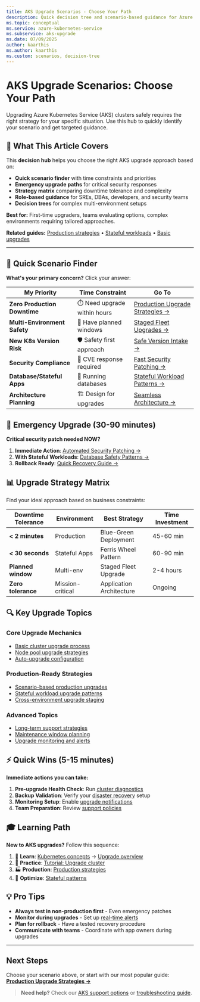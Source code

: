 ```yaml
---
title: AKS Upgrade Scenarios - Choose Your Path
description: Quick decision tree and scenario-based guidance for Azure Kubernetes Service cluster upgrades based on your specific business needs and constraints.
ms.topic: conceptual
ms.service: azure-kubernetes-service
ms.subservice: aks-upgrade
ms.date: 07/09/2025
author: kaarthis
ms.author: kaarthis
ms.custom: scenarios, decision-tree
---
```


# AKS Upgrade Scenarios: Choose Your Path

Upgrading Azure Kubernetes Service (AKS) clusters safely requires the right strategy for your specific situation. Use this hub to quickly identify your scenario and get targeted guidance.

## 📖 What This Article Covers

This **decision hub** helps you choose the right AKS upgrade approach based on:
- **Quick scenario finder** with time constraints and priorities
- **Emergency upgrade paths** for critical security responses
- **Strategy matrix** comparing downtime tolerance and complexity
- **Role-based guidance** for SREs, DBAs, developers, and security teams
- **Decision trees** for complex multi-environment setups

**Best for:** First-time upgraders, teams evaluating options, complex environments requiring tailored approaches.

**Related guides:** [Production strategies](aks-production-upgrade-strategies.md) • [Stateful workloads](stateful-workload-upgrades.md) • [Basic upgrades](upgrade-aks-cluster.md)

---

## 🎯 Quick Scenario Finder

**What's your primary concern?** Click your answer:

| My Priority | Time Constraint | Go To |
|-------------|----------------|-------|
| **Zero Production Downtime** | ⏱️ Need upgrade within hours | [Production Upgrade Strategies →](aks-production-upgrade-strategies.md#scenario-1-minimal-downtime-production-upgrades) |
| **Multi-Environment Safety** | 📅 Have planned windows | [Staged Fleet Upgrades →](aks-production-upgrade-strategies.md#scenario-2-staging-upgrades-across-environments) |
| **New K8s Version Risk** | 🛡️ Safety first approach | [Safe Version Intake →](aks-production-upgrade-strategies.md#scenario-3-safe-kubernetes-version-intake) |
| **Security Compliance** | 🚨 CVE response required | [Fast Security Patching →](aks-production-upgrade-strategies.md#scenario-4-fastest-security-patch-deployment) |
| **Database/Stateful Apps** | 💾 Running databases | [Stateful Workload Patterns →](stateful-workload-upgrades.md) |
| **Architecture Planning** | 🏗️ Design for upgrades | [Seamless Architecture →](aks-production-upgrade-strategies.md#scenario-5-application-architecture-for-seamless-upgrades) |

## 🚀 Emergency Upgrade (30-90 minutes)

**Critical security patch needed NOW?**

1. **Immediate Action**: [Automated Security Patching →](aks-production-upgrade-strategies.md#scenario-4-fastest-security-patch-deployment)
2. **With Stateful Workloads**: [Database Safety Patterns →](stateful-workload-upgrades.md#-emergency-upgrade-checklist)
3. **Rollback Ready**: [Quick Recovery Guide →](aks-production-upgrade-strategies.md#emergency-rollback-procedures)

## 📊 Upgrade Strategy Matrix

Find your ideal approach based on business constraints:

| Downtime Tolerance | Environment | Best Strategy | Time Investment |
|-------------------|-------------|---------------|----------------|
| **< 2 minutes** | Production | Blue-Green Deployment | 45-60 min |
| **< 30 seconds** | Stateful Apps | Ferris Wheel Pattern | 60-90 min |
| **Planned window** | Multi-env | Staged Fleet Upgrade | 2-4 hours |
| **Zero tolerance** | Mission-critical | Application Architecture | Ongoing |

## 🔍 Key Upgrade Topics

### Core Upgrade Mechanics
- [Basic cluster upgrade process](upgrade-aks-cluster.md)
- [Node pool upgrade strategies](upgrade-cluster.md)
- [Auto-upgrade configuration](auto-upgrade-cluster.md)

### Production-Ready Strategies
- [Scenario-based production upgrades](aks-production-upgrade-strategies.md)
- [Stateful workload upgrade patterns](stateful-workload-upgrades.md)
- [Cross-environment upgrade staging](aks-production-upgrade-strategies.md#scenario-2-staging-upgrades-across-environments)

### Advanced Topics
- [Long-term support strategies](long-term-support.md)
- [Maintenance window planning](planned-maintenance.md)
- [Upgrade monitoring and alerts](aks-communication-manager.md)

## ⚡ Quick Wins (5-15 minutes)

**Immediate actions you can take:**

1. **Pre-upgrade Health Check**: Run [cluster diagnostics](aks-diagnostics.md)
2. **Backup Validation**: Verify your [disaster recovery](ha-dr-overview.md) setup
3. **Monitoring Setup**: Enable [upgrade notifications](aks-communication-manager.md)
4. **Team Preparation**: Review [support policies](support-policies.md)

## 🎓 Learning Path

**New to AKS upgrades?** Follow this sequence:

1. 📖 **Learn**: [Kubernetes concepts](core-aks-concepts.md) → [Upgrade overview](upgrade-cluster.md)
2. 🧪 **Practice**: [Tutorial: Upgrade cluster](tutorial-kubernetes-upgrade-cluster.md)
3. 🏭 **Production**: [Production strategies](aks-production-upgrade-strategies.md)
4. 🔧 **Optimize**: [Stateful patterns](stateful-workload-upgrades.md)

## 💡 Pro Tips

- **Always test in non-production first** - Even emergency patches
- **Monitor during upgrades** - Set up [real-time alerts](aks-communication-manager.md)
- **Plan for rollback** - Have a tested recovery procedure
- **Communicate with teams** - Coordinate with app owners during upgrades

---

## Next Steps

Choose your scenario above, or start with our most popular guide:
**[Production Upgrade Strategies →](aks-production-upgrade-strategies.md)**

> **Need help?** Check our [AKS support options](aks-support-help.md) or [troubleshooting guide](./upgrade-cluster.md#common-upgrade-scenarios-and-recommendations).
